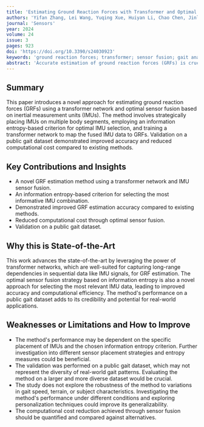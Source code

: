 ```yaml
---
title: 'Estimating Ground Reaction Forces with Transformer and Optimal Sensor Fusion Based on Inertial Measurement Units'
authors: 'Yifan Zhang, Lei Wang, Yuqing Xue, Huiyan Li, Chao Chen, Jinlong Li'
journal: 'Sensors'
year: 2024
volume: 24
issue: 3
pages: 923
doi: 'https://doi.org/10.3390/s24030923'
keywords: 'ground reaction forces; transformer; sensor fusion; gait analysis; inertial measurement units; biomechanics'
abstract: 'Accurate estimation of ground reaction forces (GRFs) is crucial for biomechanical analysis of human movement. This paper proposes a novel method based on a transformer network and optimal sensor fusion to estimate GRFs using inertial measurement units (IMUs). We first placed IMUs on multiple body segments and designed a sensor fusion strategy based on an information entropy criterion to select the most informative IMU combination. Then, a transformer network was trained to map the selected IMU data to GRFs. The proposed method was validated on a public gait dataset. The results demonstrated that the proposed method achieved promising performance in GRF estimation and outperformed existing methods. The optimal sensor fusion strategy also contributed to improved accuracy and reduced computational cost. The proposed method has the potential to be applied in various fields, such as sports training, rehabilitation, and clinical gait analysis.'
---
```


## Summary
This paper introduces a novel approach for estimating ground reaction forces (GRFs) using a transformer network and optimal sensor fusion based on inertial measurement units (IMUs). The method involves strategically placing IMUs on multiple body segments, employing an information entropy-based criterion for optimal IMU selection, and training a transformer network to map the fused IMU data to GRFs. Validation on a public gait dataset demonstrated improved accuracy and reduced computational cost compared to existing methods.

## Key Contributions and Insights
*   A novel GRF estimation method using a transformer network and IMU sensor fusion.
*   An information entropy-based criterion for selecting the most informative IMU combination.
*   Demonstrated improved GRF estimation accuracy compared to existing methods.
*   Reduced computational cost through optimal sensor fusion.
*   Validation on a public gait dataset.

## Why this is State-of-the-Art
This work advances the state-of-the-art by leveraging the power of transformer networks, which are well-suited for capturing long-range dependencies in sequential data like IMU signals, for GRF estimation. The optimal sensor fusion strategy based on information entropy is also a novel approach for selecting the most relevant IMU data, leading to improved accuracy and computational efficiency. The method's performance on a public gait dataset adds to its credibility and potential for real-world applications.

## Weaknesses or Limitations and How to Improve
*   The method's performance may be dependent on the specific placement of IMUs and the chosen information entropy criterion. Further investigation into different sensor placement strategies and entropy measures could be beneficial.
*   The validation was performed on a public gait dataset, which may not represent the diversity of real-world gait patterns. Evaluating the method on a larger and more diverse dataset would be crucial.
*   The study does not explore the robustness of the method to variations in gait speed, terrain, or subject characteristics. Investigating the method's performance under different conditions and exploring personalization techniques could improve its generalizability.
*   The computational cost reduction achieved through sensor fusion should be quantified and compared against alternatives.
